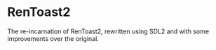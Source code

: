 # RenToast2

The re-incarnation of RenToast2, rewritten using SDL2 and with some improvements over the original.